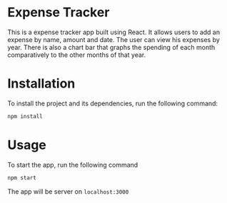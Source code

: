 # Expense Tracker

This is a expense tracker app built using React. It allows users to add an expense by name, amount and date. The user can view his expenses by year. There is also a chart bar that graphs the spending of each month comparatively to the other months of that year.

# Installation
To install the project and its dependencies, run the following command:
```bash
npm install
```

# Usage
To start the app, run the following command
```bash
npm start
```
The app will be server on ```localhost:3000```

